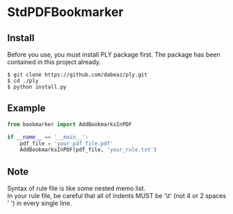 # StdPDFBookmarker

## Install

Before you use, you must install PLY package first. The package has been contained in this project already.

```shell
$ git clone https://github.com/dabeaz/ply.git
$ cd ./ply
$ python install.py
```

## Example

```python
from bookmarker import AddBookmarksInPDF

if __name__ == '__main__':
    pdf_file = 'your_pdf_file.pdf'
    AddBookmarksInPDF(pdf_file, 'your_rule.txt')
```

## Note

Syntax of rule file is like some nested memo list.  
In your rule file, be careful that all of indents MUST be '\t' (not 4 or 2 spaces ' ') in every single line.